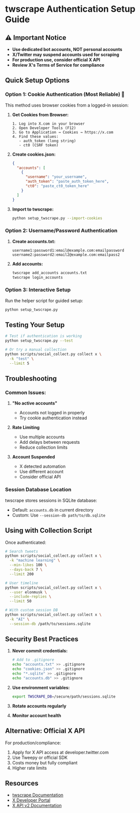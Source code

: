 # twscrape Authentication Setup Guide

## ⚠️ Important Notice
- **Use dedicated bot accounts, NOT personal accounts**
- **X/Twitter may suspend accounts used for scraping**
- **For production use, consider official X API**
- **Review X's Terms of Service for compliance**

## Quick Setup Options

### Option 1: Cookie Authentication (Most Reliable) 🍪

This method uses browser cookies from a logged-in session:

1. **Get Cookies from Browser:**
   ```
   1. Log into X.com in your browser
   2. Open Developer Tools (F12)
   3. Go to Application → Cookies → https://x.com
   4. Find these values:
      - auth_token (long string)
      - ct0 (CSRF token)
   ```

2. **Create cookies.json:**
   ```json
   {
     "accounts": [
       {
         "username": "your_username",
         "auth_token": "paste_auth_token_here",
         "ct0": "paste_ct0_token_here"
       }
     ]
   }
   ```

3. **Import to twscrape:**
   ```bash
   python setup_twscrape.py --import-cookies
   ```

### Option 2: Username/Password Authentication

1. **Create accounts.txt:**
   ```
   username1:password1:email@example.com:emailpassword
   username2:password2:email2@example.com:emailpass2
   ```

2. **Add accounts:**
   ```bash
   twscrape add_accounts accounts.txt
   twscrape login_accounts
   ```

### Option 3: Interactive Setup

Run the helper script for guided setup:
```bash
python setup_twscrape.py
```

## Testing Your Setup

```bash
# Test if authentication is working
python setup_twscrape.py --test

# Or try a manual collection
python scripts/social_collect.py collect x \
  -k "test" \
  --limit 5
```

## Troubleshooting

### Common Issues:

1. **"No active accounts"**
   - Accounts not logged in properly
   - Try cookie authentication instead

2. **Rate Limiting**
   - Use multiple accounts
   - Add delays between requests
   - Reduce collection limits

3. **Account Suspended**
   - X detected automation
   - Use different account
   - Consider official API

### Session Database Location

twscrape stores sessions in SQLite database:
- Default: `accounts.db` in current directory
- Custom: Use `--session-db path/to/db.sqlite`

## Using with Collection Script

Once authenticated:

```bash
# Search tweets
python scripts/social_collect.py collect x \
  -k "machine learning" \
  --min-likes 100 \
  --days-back 7 \
  --limit 200

# User timeline
python scripts/social_collect.py collect x \
  --user elonmusk \
  --include-replies \
  --limit 50

# With custom session DB
python scripts/social_collect.py collect x \
  -k "AI" \
  --session-db /path/to/sessions.sqlite
```

## Security Best Practices

1. **Never commit credentials:**
   ```bash
   # Add to .gitignore
   echo "accounts.txt" >> .gitignore
   echo "cookies.json" >> .gitignore
   echo "*.sqlite" >> .gitignore
   echo "accounts.db" >> .gitignore
   ```

2. **Use environment variables:**
   ```bash
   export TWSCRAPE_DB=/secure/path/sessions.sqlite
   ```

3. **Rotate accounts regularly**

4. **Monitor account health**

## Alternative: Official X API

For production/compliance:
1. Apply for X API access at developer.twitter.com
2. Use Tweepy or official SDK
3. Costs money but fully compliant
4. Higher rate limits

## Resources

- [twscrape Documentation](https://github.com/vladkens/twscrape)
- [X Developer Portal](https://developer.twitter.com)
- [X API v2 Documentation](https://developer.twitter.com/en/docs/twitter-api)